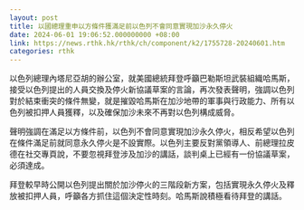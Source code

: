 ```yaml
---
layout: post
title: 以國總理重申以方條件獲滿足前以色列不會同意實現加沙永久停火
date: 2024-06-01 19:06:52.000000000 +08:00
link: https://news.rthk.hk/rthk/ch/component/k2/1755728-20240601.htm
categories: rthk
---
```


以色列總理內塔尼亞胡的辦公室，就美國總統拜登呼籲巴勒斯坦武裝組織哈馬斯，接受以色列提出的人員交換及停火新協議草案的言論，再次發表聲明，強調以色列對於結束衝突的條件無變，就是摧毀哈馬斯在加沙地帶的軍事與行政能力、所有以色列被扣押人員獲釋，以及確保加沙未來不再對以色列構成威脅。

聲明強調在滿足以方條件前，以色列不會同意實現加沙永久停火，相反希望以色列在條件滿足前就同意永久停火是不設實際。以色列主要反對黨領導人、前總理拉皮德在社交專頁說，不要忽視拜登涉及加沙的講話，談判桌上已經有一份協議草案，必須達成。 

拜登較早時公開以色列提出關於加沙停火的三階段新方案，包括實現永久停火及釋放被扣押人員，呼籲各方抓住這個決定性時刻。哈馬斯說積極看待拜登的講話。
